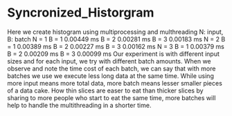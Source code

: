 # Syncronized_Historgram
Here we create histogram using multiprocessing and multhreading
N: input, B: batch
N = 1 B = 1 0.00449 ms
B = 2 0.00281 ms
B = 3 0.00183 ms
N = 2 B = 1 0.00389 ms
B = 2 0.00227 ms
B = 3 0.00162 ms
N = 3 B = 1 0.00379 ms
B = 2 0.00209 ms
B = 3 0.00099 ms
Our experiment is with different input sizes and for each input, we try with different batch
amounts. When we observe and note the time cost of each batch, we can say that with more batches
we use we execute less long data at the same time.
While using more input means more total data, more batch means lesser smaller pieces of a
data cake. How thin slices are easer to eat than
thicker slices by sharing to more people who start to eat the same time, more batches will
help to handle the multithreading in a shorter
time.
